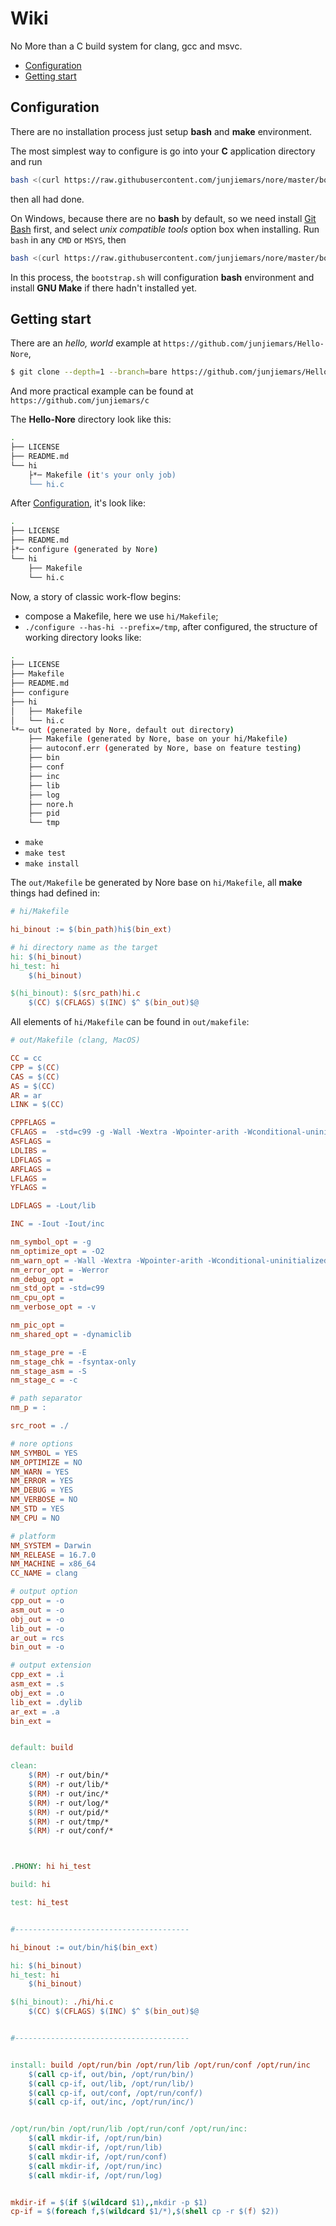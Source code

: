 # Wiki

No More than a C build system for clang, gcc and msvc.


* [Configuration](#configuration)
* [Getting start](#getting-start)


## Configuration

There are no installation process just setup __bash__ and __make__ environment. 

The most simplest way to configure is go into your **C** application directory and run 
```sh
bash <(curl https://raw.githubusercontent.com/junjiemars/nore/master/bootstrap.sh)
```
then all had done.

On Windows, because there are no __bash__ by default, so we need install [Git Bash](https://git-scm.com/downloads) first, and select _unix compatible tools_ option box when installing. Run ```bash``` in any ```CMD``` or ```MSYS```, then
```sh
bash <(curl https://raw.githubusercontent.com/junjiemars/nore/master/bootstrap.sh)
```
In this process, the ```bootstrap.sh``` will configuration __bash__ environment and install __GNU Make__ if there hadn't installed yet.


## Getting start

There are an _hello, world_ example at ```https://github.com/junjiemars/Hello-Nore```, 
```sh
$ git clone --depth=1 --branch=bare https://github.com/junjiemars/Hello-Nore.git
```
And more practical example can be found at ```https://github.com/junjiemars/c```

The __Hello-Nore__ directory look like this:
```sh
.
├── LICENSE
├── README.md
└── hi
    ├*─ Makefile (it's your only job)
    └── hi.c
```

After [Configuration](#configuration), it's look like:
```sh
.
├── LICENSE
├── README.md
├*─ configure (generated by Nore)
└── hi
    ├── Makefile
    └── hi.c
```

Now, a story of classic work-flow begins:
* compose a Makefile, here we use ```hi/Makefile```;
* ```./configure --has-hi --prefix=/tmp```, after configured, the structure of working directory looks like:
```sh
.
├── LICENSE
├── Makefile
├── README.md
├── configure
├── hi
│   ├── Makefile
│   └── hi.c
└*─ out (generated by Nore, default out directory)
    ├── Makefile (generated by Nore, base on your hi/Makefile)
    ├── autoconf.err (generated by Nore, base on feature testing)
    ├── bin
    ├── conf
    ├── inc
    ├── lib
    ├── log
    ├── nore.h
    ├── pid
    └── tmp
```
* ```make```
* ```make test```
* ```make install```


The ```out/Makefile``` be generated by Nore base on ```hi/Makefile```, 
all __make__ things had defined in:
```makefile
# hi/Makefile

hi_binout := $(bin_path)hi$(bin_ext)

# hi directory name as the target
hi: $(hi_binout)
hi_test: hi
	$(hi_binout)

$(hi_binout): $(src_path)hi.c 
	$(CC) $(CFLAGS) $(INC) $^ $(bin_out)$@

```
All elements of ```hi/Makefile``` can be found in ```out/makefile```:
```makefile
# out/Makefile (clang, MacOS)

CC = cc
CPP = $(CC)
CAS = $(CC)
AS = $(CC)
AR = ar
LINK = $(CC)

CPPFLAGS = 
CFLAGS =  -std=c99 -g -Wall -Wextra -Wpointer-arith -Wconditional-uninitialized -Wunused-variable -Wunused-parameter -Wno-error=unused-command-line-argument -Werror
ASFLAGS = 
LDLIBS = 
LDFLAGS = 
ARFLAGS = 
LFLAGS = 
YFLAGS = 

LDFLAGS = -Lout/lib

INC = -Iout -Iout/inc

nm_symbol_opt = -g
nm_optimize_opt = -O2
nm_warn_opt = -Wall -Wextra -Wpointer-arith -Wconditional-uninitialized -Wunused-variable -Wunused-parameter -Wno-error=unused-command-line-argument
nm_error_opt = -Werror
nm_debug_opt = 
nm_std_opt = -std=c99
nm_cpu_opt = 
nm_verbose_opt = -v

nm_pic_opt = 
nm_shared_opt = -dynamiclib

nm_stage_pre = -E
nm_stage_chk = -fsyntax-only
nm_stage_asm = -S
nm_stage_c = -c

# path separator
nm_p = :

src_root = ./

# nore options
NM_SYMBOL = YES
NM_OPTIMIZE = NO
NM_WARN = YES
NM_ERROR = YES
NM_DEBUG = YES
NM_VERBOSE = NO
NM_STD = YES
NM_CPU = NO

# platform
NM_SYSTEM = Darwin
NM_RELEASE = 16.7.0
NM_MACHINE = x86_64
CC_NAME = clang

# output option
cpp_out = -o 
asm_out = -o 
obj_out = -o 
lib_out = -o 
ar_out = rcs 
bin_out = -o 

# output extension
cpp_ext = .i
asm_ext = .s
obj_ext = .o
lib_ext = .dylib
ar_ext = .a
bin_ext = 


default: build

clean:
	$(RM) -r out/bin/*
	$(RM) -r out/lib/*
	$(RM) -r out/inc/*
	$(RM) -r out/log/*
	$(RM) -r out/pid/*
	$(RM) -r out/tmp/*
	$(RM) -r out/conf/*



.PHONY: hi hi_test

build: hi

test: hi_test


#---------------------------------------

hi_binout := out/bin/hi$(bin_ext)

hi: $(hi_binout)
hi_test: hi
	$(hi_binout)

$(hi_binout): ./hi/hi.c 
	$(CC) $(CFLAGS) $(INC) $^ $(bin_out)$@


#---------------------------------------


install: build /opt/run/bin /opt/run/lib /opt/run/conf /opt/run/inc
	$(call cp-if, out/bin, /opt/run/bin/)
	$(call cp-if, out/lib, /opt/run/lib/)
	$(call cp-if, out/conf, /opt/run/conf/)
	$(call cp-if, out/inc, /opt/run/inc/)


/opt/run/bin /opt/run/lib /opt/run/conf /opt/run/inc:
	$(call mkdir-if, /opt/run/bin)
	$(call mkdir-if, /opt/run/lib)
	$(call mkdir-if, /opt/run/conf)
	$(call mkdir-if, /opt/run/inc)
	$(call mkdir-if, /opt/run/log)


mkdir-if = $(if $(wildcard $1),,mkdir -p $1)
cp-if = $(foreach f,$(wildcard $1/*),$(shell cp -r $(f) $2))

```
